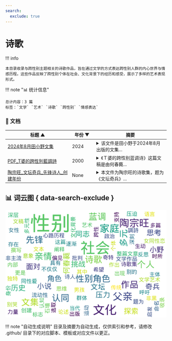 ```yaml
---
search:
  exclude: true
---
```


# 诗歌


!!! info

    本目录收录与跨性别主题相关的诗歌作品，旨在通过文学的方式表达跨性别人群的内心世界与情感历程。这些作品反映了跨性别个体在社会、文化背景下的经历和感受，展示了多样的艺术表现形式。



!!! note "📊 统计信息"

    总计内容：3 篇
    标签：`文学` `艺术` `诗歌` `跨性别` `情感表达`



### 📄 文档

<table>
<thead><tr>
<th style="width: 40%" data-sortable="true" data-sort-direction="asc" data-sort-type="text">标题 ▲</th>
<th style="width: 15%" data-sortable="true" data-sort-direction="desc" data-sort-type="year">年份 ▼</th>
<th style="width: 45%">摘要</th>
</tr></thead>
<tbody>
<tr data-name="2024年8月田小野文集" data-year="2024" data-date="2024-11-23 02:51:45">
                <td><a href="2024年8月田小野文集_page" class="md-button">2024年8月田小野文集</a></td>
                <td class="year-cell">2024</td>
                <td class="description-cell"><details>
                    <summary>该文件是田小野于2024年8月出版的文集...</summary>
                    <div class="description">
                        该文件是田小野于2024年8月出版的文集，其中包含了一系列与多元性别相关的文学作品，包括小说、散文及诗歌。文集中有很多关于家庭、亲情，以及个人身份的探索，特别是在面对社会压力和个人情感时的挣扎。小说《红父亲》讲述了一位父亲在经历母亲去世后的深重悲痛与独自抚养孩子的故事，描绘了父亲在艰难岁月中如何坚持与家庭的联系，以及对于爱与责任的深刻理解。本书还探讨了亲情与个人意识之间的复杂关系，展示了父亲作为一个多元角色，在社会与家庭之间的平衡中所经历的挫折与成长。
                        <br>年份：2024
                        <br>收录日期：2024-11-23 02:51:45
                    </div>
                </details></td>
            </tr>
<tr data-name="PDF_T婆的跨性別藍調詩" data-year="2000" data-date="2024-11-07 19:21:51">
                <td><a href="PDF_T婆的跨性別藍調詩_page" class="md-button">PDF_T婆的跨性別藍調詩</a></td>
                <td class="year-cell">2000</td>
                <td class="description-cell"><details>
                    <summary>《Ｔ婆的跨性别蓝调诗》这篇文稿是由何春蕤...</summary>
                    <div class="description">
                        《Ｔ婆的跨性别蓝调诗》这篇文稿是由何春蕤所撰写，旨在讨论T婆这一跨性别角色的重要性及其在女性同性爱中的历史和文化背景。文中提到，T婆这一角色的出现不仅仅是性别认同的标志，更是女同性恋群体内部多样性的体现。论述指出，T婆的命名和表现方式，为女同志文化的历史作出了重要贡献。同时，文中探讨了性别角色与性别表现的复杂性，批判了将性别非黑即白的思维方式。何春蕤通过引用《蓝调石墙T》和《男孩别哭》等文本，阐释了跨性别主体在面对性别政治和社会压迫时所经历的挑战与心路历程，强调了跨性别运动的重要性以及对文化和社会的影响。整篇文章不仅是对跨性别文化和艺术表达的阐述，也是一种呼吁，希望能引发对性别流动性及复杂性的更深层思考与讨论。
                        <br>年份：2000
                        <br>收录日期：2024-11-07 19:21:51
                    </div>
                </details></td>
            </tr>
<tr data-name="陶宗旺_文坛奇兵_先锋诗人_创建年份" data-year="None" data-date="2024-11-23 03:25:07">
                <td><a href="陶宗旺_文坛奇兵_先锋诗人_创建年份_page" class="md-button">陶宗旺_文坛奇兵_先锋诗人_创建年份</a></td>
                <td class="year-cell">None</td>
                <td class="description-cell"><details>
                    <summary>本文件为陶宗旺的诗歌集，题为《文坛奇兵》...</summary>
                    <div class="description">
                        本文件为陶宗旺的诗歌集，题为《文坛奇兵》，收录了他在先锋诗歌领域的多篇重要作品。陶宗旺选取了多样的主题，通过奇特的意象和深刻的社会观察，探讨了个体的存在、性别与身份的复杂关系，以及社会对非主流性别者的认知与偏见。作品风格独特，语言生动，具有启发思考的力量，并且反映了当代社会对多元性别的逐渐接受与探索。陶宗旺在其作品中表达了对性别多样性的肯定与支持，多次提到对传统性别观念的挑战与反思。
                        <br>年份：None
                        <br>收录日期：2024-11-23 03:25:07
                    </div>
                </details></td>
            </tr>
</tbody>
</table>


## 📊 词云图 { data-search-exclude }

![词云图](abstracts_wordcloud.png)


<script>
const sortFunctions = {
    year: (a, b, direction) => {
        a = a === '未知' ? '0000' : a;
        b = b === '未知' ? '0000' : b;
        return direction === 'desc' ? b.localeCompare(a) : a.localeCompare(b);
    },
    count: (a, b, direction) => {
        const aNum = parseInt(a.match(/\d+/)?.[0] || '0');
        const bNum = parseInt(b.match(/\d+/)?.[0] || '0');
        return direction === 'desc' ? bNum - aNum : aNum - bNum;
    },
    text: (a, b, direction) => {
        return direction === 'desc' 
            ? b.localeCompare(a, 'zh-CN') 
            : a.localeCompare(b, 'zh-CN');
    }
};

document.addEventListener('DOMContentLoaded', function() {
    document.querySelectorAll('th[data-sortable="true"]').forEach(th => {
        th.style.cursor = 'pointer';
        th.addEventListener('click', () => sortTable(th));
        
        if (th.getAttribute('data-sort-direction')) {
            sortTable(th, true);
        }
    });
});

function sortTable(th, isInitial = false) {
    const table = th.closest('table');
    const tbody = table.querySelector('tbody');
    const colIndex = Array.from(th.parentNode.children).indexOf(th);
    
    // Store original rows with their sort values
    const rowsWithValues = Array.from(tbody.querySelectorAll('tr')).map(row => ({
        element: row,
        value: row.children[colIndex].textContent.trim(),
        html: row.innerHTML
    }));
    
    // Toggle or set initial sort direction
    const currentDirection = th.getAttribute('data-sort-direction');
    const direction = isInitial ? currentDirection : (currentDirection === 'desc' ? 'asc' : 'desc');
    
    // Update sort indicators
    th.closest('tr').querySelectorAll('th').forEach(header => {
        if (header !== th) {
            header.textContent = header.textContent.replace(/ [▼▲]$/, '');
            header.removeAttribute('data-sort-direction');
        }
    });
    
    th.textContent = th.textContent.replace(/ [▼▲]$/, '') + (direction === 'desc' ? ' ▼' : ' ▲');
    th.setAttribute('data-sort-direction', direction);
    
    // Get sort function based on column type
    const sortType = th.getAttribute('data-sort-type') || 'text';
    const sortFn = sortFunctions[sortType] || sortFunctions.text;
    
    // Sort rows
    rowsWithValues.sort((a, b) => sortFn(a.value, b.value, direction));
    
    // Clear and rebuild tbody
    tbody.innerHTML = '';
    rowsWithValues.forEach(row => {
        const tr = document.createElement('tr');
        tr.innerHTML = row.html;
        tbody.appendChild(tr);
    });
}

</script>
 

!!! note "自动生成说明"
    目录及摘要为自动生成，仅供索引和参考，请修改 .github/ 目录下的对应脚本、模板或对应文件以更正。
